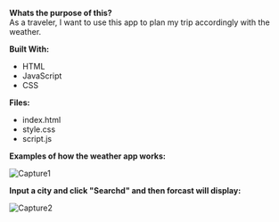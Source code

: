 **Whats the purpose of this?**    
  As a traveler, I want to use this app to plan my trip accordingly with the weather.

**Built With:**
- HTML
- JavaScript
- CSS 

**Files:**
- index.html
- style.css
- script.js

**Examples of how the weather app works:**

![Capture1](https://user-images.githubusercontent.com/89051027/154593015-0b8181e7-4c84-412c-be00-062f74fe302a.PNG)

**Input a city and click "Searchd" and then forcast will display:**

![Capture2](https://user-images.githubusercontent.com/89051027/154593037-c53ad96e-2aea-41cf-acde-b6a01430bcde.PNG)

